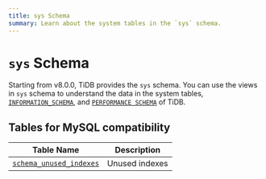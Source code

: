 ```yaml
---
title: sys Schema
summary: Learn about the system tables in the `sys` schema.
---
```


# `sys` Schema

Starting from v8.0.0, TiDB provides the `sys` schema. You can use the views in `sys` schema to understand the data in the system tables, [`INFORMATION_SCHEMA`](/information-schema/information-schema.md), and [`PERFORMANCE SCHEMA`](/performance-schema/performance-schema.md) of TiDB.

## Tables for MySQL compatibility

| Table Name                                                                                       | Description                                               |
|--------------------------------------------------------------------------------------------------|-----------------------------------------------------------|
| [`schema_unused_indexes`](/sys-schema/schema_unused_indexes.md)                                  | Unused indexes                                            |